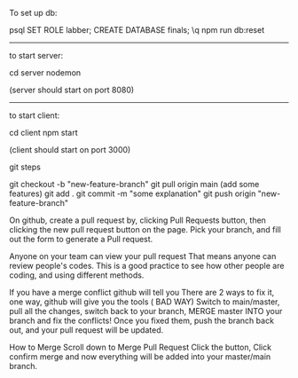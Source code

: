 To set up db: 


psql
SET ROLE labber;
CREATE DATABASE finals; 
\q
npm run db:reset

------------------

to start server:

cd server 
nodemon

(server should start on port 8080)


-------------------

to start client:

cd client 
npm start 

(client should start on port 3000)



git steps 

git checkout -b "new-feature-branch"
git pull origin main 
 (add some features)
git add .
git commit -m "some explanation"
git push origin "new-feature-branch"

On github, create a pull request by, clicking Pull Requests button, then clicking the new pull request button on the page. Pick your branch, and fill out the form to generate a Pull request.

Anyone on your team can view your pull request
That means anyone can review people's codes. This is a good practice to see how other people are coding, and using different methods.

If you have a merge conflict github will tell you
There are 2 ways to fix it, one way, github will give you the tools ( BAD WAY)
Switch to main/master, pull all the changes, switch back to your branch, MERGE master INTO your branch and fix the conflicts!
Once you fixed them, push the branch back out, and your pull request will be updated.

How to Merge
Scroll down to Merge Pull Request Click the button, Click confirm merge and now everything will be added into your master/main branch.
